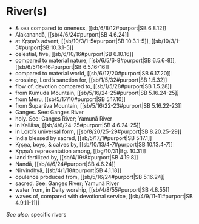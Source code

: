 # River(s)

* & sea compared to oneness, [[sb/6/8/12#purport|SB 6.8.12]]
* Alakanandā, [[sb/4/6/24#purport|SB 4.6.24]]
* at Kṛṣṇa’s advent, [[sb/10/3/1-5#purport|SB 10.3.1-5]], [[sb/10/3/1-5#purport|SB 10.3.1-5]]
* celestial, five, [[sb/6/10/16#purport|SB 6.10.16]]
* compared to material nature, [[sb/6/5/6-8#purport|SB 6.5.6-8]], [[sb/6/5/16-16#purport|SB 6.5.16-16]]
* compared to material world, [[sb/6/17/20#purport|SB 6.17.20]]
* crossing, Lord’s sanction for, [[sb/1/5/32#purport|SB 1.5.32]]
* flow of, devotion compared to, [[sb/1/5/28#purport|SB 1.5.28]]
* from Kumuda Mountain, [[sb/5/16/24-25#purport|SB 5.16.24-25]]
* from Meru, [[sb/5/17/10#purport|SB 5.17.10]]
* from Śuparśva Mountain, [[sb/5/16/22-23#purport|SB 5.16.22-23]]
* Ganges. See: Ganges River 
* holy. See: Ganges River; Yamunā River 
* in Kailāsa, [[sb/4/6/24-25#purport|SB 4.6.24-25]]
* in Lord’s universal form, [[sb/8/20/25-29#purport|SB 8.20.25-29]]
* India blessed by sacred, [[sb/5/17/1#purport|SB 5.17.1]]
* Kṛṣṇa, boys, & calves by, [[sb/10/13/4-7#purport|SB 10.13.4-7]]
* Kṛṣṇa’s representation among, [[bg/10/31|Bg. 10.31]]
* land fertilized by, [[sb/4/19/8#purport|SB 4.19.8]]
* Nandā, [[sb/4/6/24#purport|SB 4.6.24]]
* Nirvindhyā, [[sb/4/1/18#purport|SB 4.1.18]]
* opulence produced from, [[sb/5/16/24#purport|SB 5.16.24]]
* sacred. See: Ganges River; Yamunā River 
* water from, in Deity worship, [[sb/4/8/55#purport|SB 4.8.55]]
* waves of, compared with devotional service, [[sb/4/9/11-11#purport|SB 4.9.11-11]]

*See also:* specific rivers

